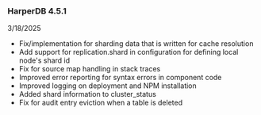 ### HarperDB 4.5.1
3/18/2025

* Fix/implementation for sharding data that is written for cache resolution
* Add support for replication.shard in configuration for defining local node's shard id
* Fix for source map handling in stack traces
* Improved error reporting for syntax errors in component code
* Improved logging on deployment and NPM installation
* Added shard information to cluster_status
* Fix for audit entry eviction when a table is deleted